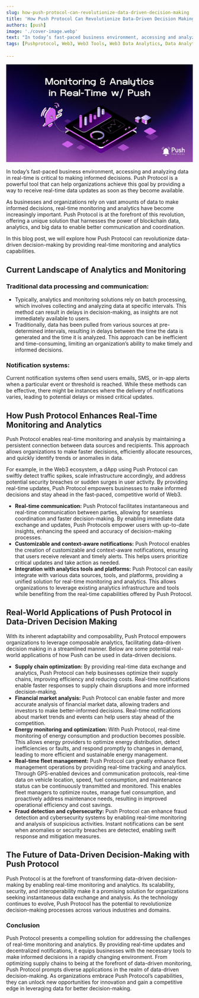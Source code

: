 ```yaml
---
slug: how-push-protocol-can-revolutionize-data-driven-decision-making
title: 'How Push Protocol Can Revolutionize Data-Driven Decision Making📊'
authors: [push]
image: './cover-image.webp'
text: "In today’s fast-paced business environment, accessing and analyzing data in real-time is critical to making informed decisions. Push Protocol is a powerful tool that can help organizations achieve this goal by providing a way to receive real-time data updates as soon as they become available."
tags: [Pushprotocol, Web3, Web3 Tools, Web3 Data Analytics, Data Analytics]

---
```


![Cover image of How Push Protocol Can Revolutionize Data-Driven Decision Making📊](./cover-image.webp)
<!--truncate-->


In today’s fast-paced business environment, accessing and analyzing data in real-time is critical to making informed decisions. Push Protocol is a powerful tool that can help organizations achieve this goal by providing a way to receive real-time data updates as soon as they become available.


As businesses and organizations rely on vast amounts of data to make informed decisions, real-time monitoring and analytics have become increasingly important. Push Protocol is at the forefront of this revolution, offering a unique solution that harnesses the power of blockchain data, analytics, and big data to enable better communication and coordination.

In this blog post, we will explore how Push Protocol can revolutionize data-driven decision-making by providing real-time monitoring and analytics capabilities.

## Current Landscape of Analytics and Monitoring
### Traditional data processing and communication:
- Typically, analytics and monitoring solutions rely on batch processing, which involves collecting and analyzing data at specific intervals. This method can result in delays in decision-making, as insights are not immediately available to users.
- Traditionally, data has been pulled from various sources at pre-determined intervals, resulting in delays between the time the data is generated and the time it is analyzed. This approach can be inefficient and time-consuming, limiting an organization’s ability to make timely and informed decisions.
### Notification systems:
Current notification systems often send users emails, SMS, or in-app alerts when a particular event or threshold is reached. While these methods can be effective, there might be instances where the delivery of notifications varies, leading to potential delays or missed critical updates.
## How Push Protocol Enhances Real-Time Monitoring and Analytics
Push Protocol enables real-time monitoring and analysis by maintaining a persistent connection between data sources and recipients. This approach allows organizations to make faster decisions, efficiently allocate resources, and quickly identify trends or anomalies in data.

For example, in the Web3 ecosystem, a dApp using Push Protocol can swiftly detect traffic spikes, scale infrastructure accordingly, and address potential security breaches or sudden surges in user activity. By providing real-time updates, Push Protocol empowers businesses to make informed decisions and stay ahead in the fast-paced, competitive world of Web3.

- <b>Real-time communication:</b> Push Protocol facilitates instantaneous and real-time communication between parties, allowing for seamless coordination and faster decision-making. By enabling immediate data exchange and updates, Push Protocols empower users with up-to-date insights, enhancing the speed and accuracy of decision-making processes.
- <b>Customizable and context-aware notifications:</b> Push Protocol enables the creation of customizable and context-aware notifications, ensuring that users receive relevant and timely alerts. This helps users prioritize critical updates and take action as needed.
- <b>Integration with analytics tools and platforms:</b> Push Protocol can easily integrate with various data sources, tools, and platforms, providing a unified solution for real-time monitoring and analytics. This allows organizations to leverage existing analytics infrastructure and tools while benefiting from the real-time capabilities offered by Push Protocol.
## Real-World Applications of Push Protocol in Data-Driven Decision Making
With its inherent adaptability and composability, Push Protocol empowers organizations to leverage composable analytics, facilitating data-driven decision making in a streamlined manner. Below are some potential real-world applications of how Push can be used in data-driven decisions.

- <b>Supply chain optimization:</b> By providing real-time data exchange and analytics, Push Protocol can help businesses optimize their supply chains, improving efficiency and reducing costs. Real-time notifications enable faster responses to supply chain disruptions and more informed decision-making.
- <b>Financial market analysis:</b> Push Protocol can enable faster and more accurate analysis of financial market data, allowing traders and investors to make better-informed decisions. Real-time notifications about market trends and events can help users stay ahead of the competition.
- <b>Energy monitoring and optimization:</b> With Push Protocol, real-time monitoring of energy consumption and production becomes possible. This allows energy providers to optimize energy distribution, detect inefficiencies or faults, and respond promptly to changes in demand, leading to more efficient and sustainable energy management.
- <b>Real-time fleet management:</b> Push Protocol can greatly enhance fleet management operations by providing real-time tracking and analytics. Through GPS-enabled devices and communication protocols, real-time data on vehicle location, speed, fuel consumption, and maintenance status can be continuously transmitted and monitored. This enables fleet managers to optimize routes, manage fuel consumption, and proactively address maintenance needs, resulting in improved operational efficiency and cost savings.
- <b>Fraud detection and cybersecurity:</b> Push Protocol can enhance fraud detection and cybersecurity systems by enabling real-time monitoring and analysis of suspicious activities. Instant notifications can be sent when anomalies or security breaches are detected, enabling swift response and mitigation measures.
## The Future of Data-Driven Decision-Making with Push Protocol
Push Protocol is at the forefront of transforming data-driven decision-making by enabling real-time monitoring and analytics. Its scalability, security, and interoperability make it a promising solution for organizations seeking instantaneous data exchange and analysis. As the technology continues to evolve, Push Protocol has the potential to revolutionize decision-making processes across various industries and domains.

### Conclusion
Push Protocol presents a compelling solution for addressing the challenges of real-time monitoring and analytics. By providing real-time updates and decentralized notifications, it equips businesses with the necessary tools to make informed decisions in a rapidly changing environment. From optimizing supply chains to being at the forefront of data-driven monitoring, Push Protocol prompts diverse applications in the realm of data-driven decision-making. As organizations embrace Push Protocol’s capabilities, they can unlock new opportunities for innovation and gain a competitive edge in leveraging data for better decision-making.




